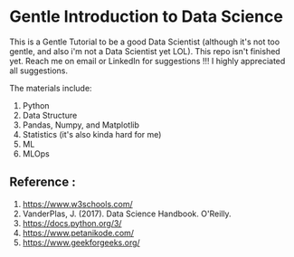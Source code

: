 # Gentle Introduction to Data Science

This is a Gentle Tutorial to be a good Data Scientist (although it's not too gentle, and also i'm not a Data Scientist yet LOL). This repo isn't finished yet. Reach me on email or LinkedIn for suggestions !!! I highly appreciated all suggestions.


The materials include:
1.  Python
2.  Data Structure
3.  Pandas, Numpy, and Matplotlib
4.  Statistics (it's also kinda hard for me)
5.  ML
6.  MLOps


## Reference : 

1. https://www.w3schools.com/
2. VanderPlas, J. (2017). Data Science Handbook. O'Reilly.
3. https://docs.python.org/3/
4. https://www.petanikode.com/
5. https://www.geekforgeeks.org/
